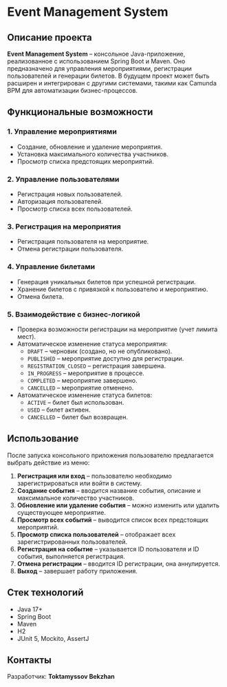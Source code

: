 # Event Management System

## Описание проекта
**Event Management System** – консольное Java-приложение, реализованное с использованием Spring Boot и Maven. Оно предназначено для управления мероприятиями, регистрации пользователей и генерации билетов. В будущем проект может быть расширен и интегрирован с другими системами, такими как Camunda BPM для автоматизации бизнес-процессов.

## Функциональные возможности
### 1. Управление мероприятиями
- Создание, обновление и удаление мероприятия.
- Установка максимального количества участников.
- Просмотр списка предстоящих мероприятий.

### 2. Управление пользователями
- Регистрация новых пользователей.
- Авторизация пользователей.
- Просмотр списка всех пользователей.

### 3. Регистрация на мероприятия
- Регистрация пользователя на мероприятие.
- Отмена регистрации пользователя.

### 4. Управление билетами
- Генерация уникальных билетов при успешной регистрации.
- Хранение билетов с привязкой к пользователю и мероприятию.
- Отмена билета.

### 5. Взаимодействие с бизнес-логикой
- Проверка возможности регистрации на мероприятие (учет лимита мест).
- Автоматическое изменение статуса мероприятия:
  - `DRAFT` – черновик (создано, но не опубликовано).
  - `PUBLISHED` – мероприятие доступно для регистрации.
  - `REGISTRATION_CLOSED` – регистрация завершена.
  - `IN_PROGRESS` – мероприятие в процессе.
  - `COMPLETED` – мероприятие завершено.
  - `CANCELLED` – мероприятие отменено.
- Автоматическое изменение статуса билетов:
  - `ACTIVE` – билет был использован.
  - `USED` – билет активен.
  - `CANCELLED` – билет был возвращен.

## Использование
После запуска консольного приложения пользователю предлагается выбрать действие из меню:
1. **Регистрация или вход** – пользователю необходимо зарегистрироваться или войти в систему.
2. **Создание события** – вводится название события, описание и максимальное количество участников.
3. **Обновление или удаление события** – можно изменить или удалить существующее мероприятие.
4. **Просмотр всех событий** – выводится список всех предстоящих мероприятий.
5. **Просмотр списка пользователей** – отображает всех зарегистрированных пользователей.
6. **Регистрация на событие** – указывается ID пользователя и ID события, выполняется регистрация.
7. **Отмена регистрации** – вводится ID регистрации, она аннулируется.
8. **Выход** – завершает работу приложения.

## Стек технологий
- Java 17+
- Spring Boot
- Maven
- H2
- JUnit 5, Mockito, AssertJ

## Контакты
Разработчик: **Toktamyssov Bekzhan**

